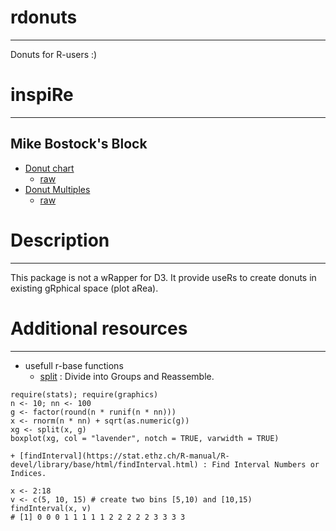 # rdonuts
---------
Donuts for R-users :)

# inspiRe
---------
## Mike Bostock's Block
- [Donut chart](https://bl.ocks.org/mbostock/3887193)
    + [raw](https://bl.ocks.org/mbostock/raw/3887193/)
- [Donut Multiples](https://bl.ocks.org/mbostock/3888852)
    + [raw](https://bl.ocks.org/mbostock/raw/3888852/)

# Description
-------------
This package is not a wRapper for D3. It provide useRs to create
donuts in existing gRphical space (plot aRea).

# Additional resources
-------------
- usefull r-base functions
    +   [split](https://stat.ethz.ch/R-manual/R-devel/library/base/html/split.html) : Divide into Groups and Reassemble.
```{r}
require(stats); require(graphics)
n <- 10; nn <- 100
g <- factor(round(n * runif(n * nn)))
x <- rnorm(n * nn) + sqrt(as.numeric(g))
xg <- split(x, g)
boxplot(xg, col = "lavender", notch = TRUE, varwidth = TRUE)
```
       
    + [findInterval](https://stat.ethz.ch/R-manual/R-devel/library/base/html/findInterval.html) : Find Interval Numbers or Indices. 

```{r}
x <- 2:18
v <- c(5, 10, 15) # create two bins [5,10) and [10,15)
findInterval(x, v)
# [1] 0 0 0 1 1 1 1 1 2 2 2 2 2 3 3 3 3
```



